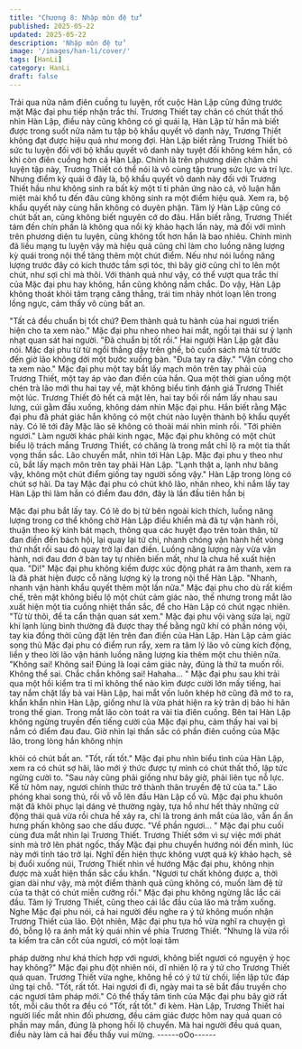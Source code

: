```yaml
---
title: "Chương 8: Nhập môn đệ tử"
published: 2025-05-22
updated: 2025-05-22
description: 'Nhập môn đệ tử'
image: '/images/han-li/cover/'
tags: [HanLi]
category: HanLi
draft: false
---
```


Trải qua nửa năm điên cuồng tu luyện, rốt cuộc Hàn Lập cũng
đứng trước mặt Mặc đại phu tiếp nhận trắc thí.
Trương Thiết tay chân có chút thất thố nhìn Hàn Lập, điều này
cũng không có gì quái lạ, Hàn Lập từ hắn mà biết được trong suốt
nửa năm tu tập bộ khẩu quyết vô danh này, Trương Thiết không
đạt được hiệu quả như mong đợi.
Hàn Lập biết rằng Trương Thiết bỏ sức tu luyện đối với bộ khẩu
quyết vô danh này tuyệt đối không kém hắn, có khi còn điên
cuồng hơn cả Hàn Lập. Chính là trên phương diên chăm chỉ
luyện tập này, Trương Thiết có thể nói là vô cùng tập trung sức
lực và trí lực.
Nhưng điểm kỳ quái ở đây là, bộ khẩu quyết vô danh này đối với
Trương Thiết hầu như không sinh ra bất kỳ một tí ti phản ứng nào
cả, vô luận hắn miệt mài khổ tu đến đâu cũng không sinh ra một
điểm hiệu quả. Xem ra, bộ khẩu quyết này cùng hắn không có
duyên phận.
Tâm lý Hàn Lập cũng có chút bất an, cũng không biết nguyên cớ
do đâu. Hắn biết rằng, Trương Thiết tám đến chín phần là không
qua nổi kỳ khảo hạch lần này, mà đối với mình trên phương diện
tu luyện, cũng không tốt hơn hắn là bao nhiêu.
Chính mình đã liều mạng tu luyện vậy mà hiệu quả cũng chỉ làm
cho luồng năng lượng kỳ quái trong nội thể tăng thêm một chút
điểm. Nếu như nói luồng năng lượng trước đây có kích thước tầm
sợi tóc, thì bây giờ cũng chỉ to lên một chút, như sợi chỉ mà thôi.
Với thành quả như vậy, có thể vượt qua trắc thí của Mặc đại phu
hay không, hắn cũng không nắm chắc. Do vậy, Hàn Lập không
thoát khỏi tâm trạng căng thẳng, trái tim nhảy nhót loạn lên trong
lồng ngực, cảm thấy vô cùng bất an.

"Tất cả đều chuẩn bị tốt chứ? Đem thành quả tu hành của hai
ngươi triển hiện cho ta xem nào." Mặc đại phu nheo nheo hai mắt,
ngồi tại thái sư ỷ lạnh nhạt quan sát hai người.
"Đã chuẩn bị tốt rồi." Hai người Hàn Lập gật đầu nói.
Mặc đại phu từ từ ngồi thẳng dậy trên ghế, bỏ cuốn sách mà từ
trước đến giờ lão không dời một bước xuống bàn.
"Đưa tay ra đây."
"Vận công cho ta xem nào."
Mặc đại phu một tay bắt lấy mạch môn trên tay phải của Trương
Thiết, một tay áp vào đan điền của hắn.
Qua một thời gian uống một chén trà lão mới thu hai tay về, mặt
không biểu tình đánh giá Trương Thiết một lúc.
Trương Thiết đỏ hết cả mặt lên, hai tay bối rối nắm lấy nhau sau
lưng, cúi gằm đầu xuống, không dám nhìn Mặc đại phu. Hắn biết
rằng Mặc đại phu đã phát giác hắn không có một chút nào luyện
thành bộ khẩu quyết này. Có lẽ tới đây Mặc lão sẽ không có thoải
mái nhìn mình rồi.
"Tới phiên ngươi."
Làm người khác phải kinh ngạc, Mặc đại phu không có một chút
biểu lộ trách mắng Trương Thiết, có chăng là trong mắt chỉ lộ ra
một tia thất vọng thần sắc. Lão chuyển mắt, nhìn tới Hàn Lập.
Mặc đại phu y theo như cũ, bắt lấy mạch môn trên tay phải Hàn
Lập.
"Lạnh thật a, lạnh như băng vậy, không một chút điểm giống tay
người sống vậy." Hàn Lập trong lòng có chút sợ hãi.
Da tay Mặc đại phu có chút khô lão, nhăn nheo, khi nắm lấy tay
Hàn Lập thì làm hắn có điểm đau đớn, đây là lần đầu tiên hắn bị

Mặc đại phu bắt lấy tay.
Có lẽ do bị từ bên ngoài kích thích, luồng năng lượng trong cơ thể
không chờ Hàn Lập điều khiển mà đã tự vận hành rồi, thuận theo
kỳ kinh bát mạch, thông qua các huyệt đạo trên toàn thân, từ đan
điền đến bách hội, lại quay lại tứ chi, nhanh chóng vận hành hết
vòng thứ nhất rồi sau đó quay trở lại đan điền. Luồng năng lượng
này vừa vận hành, nơi đau đơn ở bàn tay tự nhiên biến mất, như
là chưa hề xuất hiện qua.
"Di!" Mặc đại phu không kiềm được xúc động phát ra âm thanh,
xem ra là đã phát hiện được cỗ năng lượng kỳ lạ trong nội thể
Hàn Lập.
"Nhanh, nhanh vận hành khẩu quyết thêm một lần nữa." Mặc đại
phu cho dù rất kiềm chế, trên mặt không biểu lộ một chút cảm
giác nào, thế nhưng trong mắt lão xuất hiện một tia cuồng nhiệt
thần sắc, để cho Hàn Lập có chút ngạc nhiên.
"Từ từ thôi, để ta cẩn thận quan sát xem." Mặc đại phu vội vàng
sửa lại, ngữ khí lạnh lùng bình thường đã được thay thế bằng
ngữ khí có phần nóng vội, tay kia đồng thời cũng đặt lên trên đan
điền của Hàn Lập.
Hàn Lập cảm giác song thủ Mặc đại phu có điểm run rẩy, xem ra
tâm lý lão vô cùng kích động, liền y theo lời lão vận hành luồng
năng lượng kia thêm một chu thiên nữa.
"Không sai! Không sai! Đúng là loại cảm giác này, đúng là thứ ta
muốn rồi. Không thể sai. Chắc chắn không sai! Hahaha… "
Mặc đại phu sau khi trải qua một hồi kiểm tra tỉ mỉ không thể nào
kìm được cười lớn mấy tiếng, hai tay nắm chặt lấy bả vai Hàn
Lập, hai mắt vốn luôn khép hờ cũng đã mở to ra, khẩn khẩn nhìn
Hàn Lập, giống như là vừa phát hiện ra kỳ trân dị bảo hi hãn trong
thế gian. Trong mắt lão còn toát ra vài tia điên cuồng.
Bên tai Hàn Lập không ngừng truyền đến tiếng cười của Mặc đại
phu, cảm thấy hai vai bị nắm có điểm đau đau. Giờ nhìn lại thần
sắc có phần điên cuồng của Mặc lão, trong lòng hắn không nhịn

khỏi có chút bất an.
"Tốt, rất tốt." Mặc đại phu nhìn biểu tình của Hàn Lập, xem ra có
chút sợ hãi, lão mới ý thức được tự mình có chút thất thố, lập tức
ngừng cười to.
"Sau này cũng phải giống như bây giờ, phải liên tục nỗ lực. Kể từ
hôm nay, ngươi chính thức trở thành thân truyền đệ tử của ta."
Lão phóng khai song thủ, rồi vỗ vỗ lên đầu Hàn Lập cổ vũ.
Mặc đại phu khuôn mặt đã khôi phục lại dáng vẻ thường ngày,
tựa hồ như hết thảy những cử động thái quá vừa rồi chưa hề xảy
ra, chỉ là trong ánh mắt của lão, vẫn ẩn ẩn hưng phấn không sao
che dấu được.
"Về phần ngươi… " Mặc đại phu cuối cùng đưa mắt nhìn lại
Trương Thiết.
Trương Thiết sớm vì sự việc mới phát sinh mà trở lên phát ngốc,
thấy Mặc đại phu chuyển hướng nói đến mình, lúc này mới tỉnh
táo trở lại.
Nghĩ đến hiện thực không vượt quá kỳ khảo hạch, sẽ bị đuổi
xuống núi, Trương Thiết nhìn về hướng Mặc đại phu, không nhịn
được mà xuất hiện thần sắc cầu khẩn.
"Ngươi tư chất không được a, thời gian dài như vậy, mà một điểm
thành quả cũng không có, muốn làm đệ tử của ta thật có chút
miễn cưỡng rồi." Mặc đại phu không ngừng lắc lắc cái đầu.
Tâm lý Trương Thiết, cũng theo cái lắc đầu của lão mà trầm
xuống.
Nghe Mặc đại phu nói, cả hai người đều nghe ra ý tứ không muốn
nhận Trương Thiết của lão.
Đột nhiên, Mặc đại phu tựa hồ vừa nghĩ ra chuyện gì đó, bỗng lộ
ra ánh mắt kỳ quái nhìn về phía Trương Thiết.
"Nhưng là vừa rồi ta kiểm tra căn cốt của ngươi, có một loại tâm

pháp dường như khá thích hợp với ngươi, không biết ngươi có
nguyện ý học hay không?" Mặc đại phu đột nhiên nói, dĩ nhiên lộ
ra ý tứ cho Trương Thiết quá quan.
Trương Thiết vừa nghe, không hề có ý tứ từ chối, liền lập tức đáp
ứng tại chỗ.
"Tốt, rất tốt. Hai ngươi đi đi, ngày mai ta sẽ bắt đầu truyền cho các
ngươi tâm pháp mới." Có thể thấy tâm tình của Mặc đại phu bây
giờ rất tốt, mỗi câu thốt ra đều có "Tốt, rất tốt." đi kèm.
Hàn Lập, Trương Thiết hai người liếc mắt nhìn đối phương, đều
cảm giác được hôm nay quá quan có phần may mắn, đúng là
phong hồi lộ chuyển. Mà hai người đều quá quan, điều này làm
cả hai đều thấy vui mừng.
------oOo------
